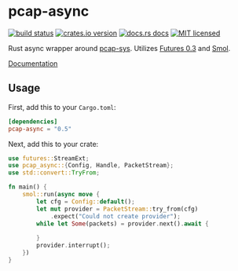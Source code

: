 # pcap-async

[![build status][travis-badge]][travis-url]
[![crates.io version][crates-badge]][crates-url]
[![docs.rs docs][docs-badge]][docs-url]
[![MIT licensed][mit-badge]][mit-url]

Rust async wrapper around [pcap-sys](https://github.com/protectwise/pcap-sys). Utilizes [Futures 0.3](https://github.com/rust-lang-nursery/futures-rs) and [Smol](https://github.com/stjepang/smol).

[Documentation](https://docs.rs/pcap-async/latest/)

[travis-badge]: https://travis-ci.com/protectwise/pcap-async.svg?branch=master
[travis-url]: https://travis-ci.com/protectwise/pcap-async
[crates-badge]: https://img.shields.io/crates/v/pcap-async.svg?style=flat-square
[crates-url]: https://crates.io/crates/pcap-async
[docs-badge]: https://img.shields.io/badge/docs.rs-latest-blue.svg?style=flat-square
[docs-url]: https://docs.rs/pcap-async
[mit-badge]: https://img.shields.io/badge/license-MIT-blue.svg?style=flat-square
[mit-url]: LICENSE-MIT

## Usage

First, add this to your `Cargo.toml`:

```toml
[dependencies]
pcap-async = "0.5"
```

Next, add this to your crate:

```rust
use futures::StreamExt;
use pcap_async::{Config, Handle, PacketStream};
use std::convert::TryFrom;

fn main() {
    smol::run(async move {
        let cfg = Config::default();
        let mut provider = PacketStream::try_from(cfg)
            .expect("Could not create provider");
        while let Some(packets) = provider.next().await {
    
        }
        provider.interrupt();
    })
}
```
